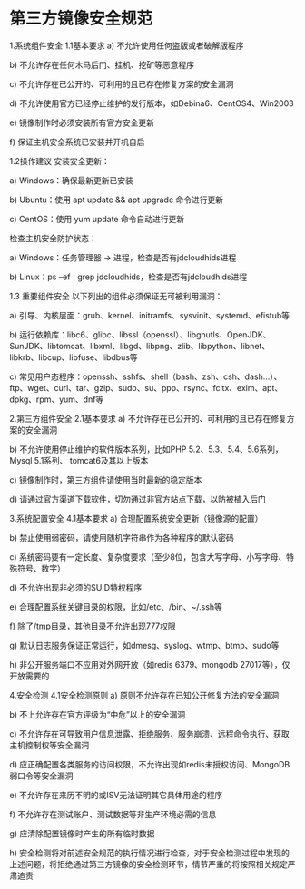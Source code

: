 # 第三方镜像安全规范

1.系统组件安全
1.1基本要求
a)    不允许使用任何盗版或者破解版程序

b)   不允许存在任何木马后门、挂机、挖矿等恶意程序

c)    不允许存在已公开的、可利用的且已存在修复方案的安全漏洞

d)   不允许使用官方已经停止维护的发行版本，如Debina6、CentOS4、Win2003

e)    镜像制作时必须安装所有官方安全更新

f)     保证主机安全系统已安装并开机自启

1.2操作建议
安装安全更新：

a)    Windows：确保最新更新已安装

b)   Ubuntu：使用 apt update && apt upgrade 命令进行更新

c)    CentOS：使用 yum update 命令自动进行更新

检查主机安全防护状态：

a)    Windows：任务管理器 -> 进程，检查是否有jdcloudhids进程

b)   Linux：ps –ef | grep jdcloudhids，检查是否有jdcloudhids进程

1.3 重要组件安全
以下列出的组件必须保证无可被利用漏洞：

a)    引导、内核层面：grub、kernel、initramfs、sysvinit、systemd、efistub等

b)   运行依赖库：libc6、glibc、libssl（openssl）、libgnutls、OpenJDK、SunJDK、libtomcat、libxml、libgd、libpng、zlib、libpython、libnet、libkrb、libcup、libfuse、libdbus等

c)    常见用户态程序：openssh、sshfs、shell（bash、zsh、csh、dash…）、ftp、wget、curl、tar、gzip、sudo、su、ppp、rsync、fcitx、exim、apt、dpkg、rpm、yum、dnf等

2.第三方组件安全
2.1基本要求
a)    不允许存在已公开的、可利用的且已存在修复方案的安全漏洞

b)   不允许使用停止维护的软件版本系列，比如PHP 5.2、5.3、5.4、5.6系列，Mysql 5.1系列、  tomcat6及其以上版本

c)    镜像制作时，第三方组件请使用当时最新的稳定版本

d)   请通过官方渠道下载软件，切勿通过非官方站点下载，以防被植入后门

3.系统配置安全
4.1基本要求
a)    合理配置系统安全更新（镜像源的配置）

b)   禁止使用弱密码，请使用随机字符串作为各种程序的默认密码

c)    系统密码要有一定长度、复杂度要求（至少8位，包含大写字母、小写字母、特殊符号、数字）

d)   不允许出现非必须的SUID特权程序

e)    合理配置系统关键目录的权限，比如/etc、/bin、~/.ssh等

f)     除了/tmp目录，其他目录不允许出现777权限

g)   默认日志服务保证正常运行，如dmesg、syslog、wtmp、btmp、sudo等

h)   非公开服务端口不应用对外网开放（如redis 6379、mongodb 27017等），仅开放需要的

4.安全检测
4.1安全检测原则
a)    原则不允许存在已知公开修复方法的安全漏洞

b)   不上允许存在官方评级为“中危”以上的安全漏洞

c)    不允许存在可导致用户信息泄露、拒绝服务、服务崩溃、远程命令执行、获取主机控制权等安全漏洞

d)   应正确配置各类服务的访问权限，不允许出现如redis未授权访问、MongoDB弱口令等安全漏洞

e)    不允许存在来历不明的或ISV无法证明其它具体用途的程序

f)     不允许存在测试账户、测试数据等非生产环境必需的信息

g)   应清除配置镜像时产生的所有临时数据

h)   安全检测将对前述安全规范的执行情况进行检查，对于安全检测过程中发现的上述问题，将拒绝通过第三方镜像的安全检测环节，情节严重的将按照相关规定严肃追责
